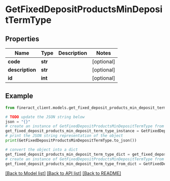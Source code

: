 # GetFixedDepositProductsMinDepositTermType


## Properties

Name | Type | Description | Notes
------------ | ------------- | ------------- | -------------
**code** | **str** |  | [optional] 
**description** | **str** |  | [optional] 
**id** | **int** |  | [optional] 

## Example

```python
from fineract_client.models.get_fixed_deposit_products_min_deposit_term_type import GetFixedDepositProductsMinDepositTermType

# TODO update the JSON string below
json = "{}"
# create an instance of GetFixedDepositProductsMinDepositTermType from a JSON string
get_fixed_deposit_products_min_deposit_term_type_instance = GetFixedDepositProductsMinDepositTermType.from_json(json)
# print the JSON string representation of the object
print(GetFixedDepositProductsMinDepositTermType.to_json())

# convert the object into a dict
get_fixed_deposit_products_min_deposit_term_type_dict = get_fixed_deposit_products_min_deposit_term_type_instance.to_dict()
# create an instance of GetFixedDepositProductsMinDepositTermType from a dict
get_fixed_deposit_products_min_deposit_term_type_from_dict = GetFixedDepositProductsMinDepositTermType.from_dict(get_fixed_deposit_products_min_deposit_term_type_dict)
```
[[Back to Model list]](../README.md#documentation-for-models) [[Back to API list]](../README.md#documentation-for-api-endpoints) [[Back to README]](../README.md)


